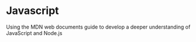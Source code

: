 #   Javascript

Using the MDN web documents guide to develop a deeper understanding of JavaScript and Node.js
